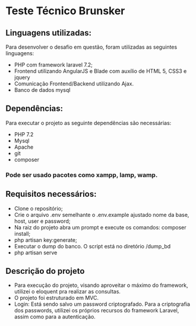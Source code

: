 # Teste Técnico Brunsker
## Linguagens utilizadas:
Para desenvolver o desafio em questão, foram utilizadas as seguintes linguagens:
- PHP com framework laravel 7.2;
- Frontend utilizando AngularJS e Blade com auxílio de HTML 5, CSS3 e jquery
- Comunicação Frontend/Backend utilizando Ajax.
- Banco de dados mysql
## Dependências:
Para executar o projeto as seguinte dependências são necessárias:
- PHP 7.2
- Mysql
- Apache
- git
- composer
### Pode ser usado pacotes como xampp, lamp, wamp.

## Requisitos necessários:
- Clone o repositório;
- Crie o arquivo .env semelhante o .env.example ajustado nome da base, host, user e password;
- Na raiz do projeto abra um prompt e execute os comandos: composer install;
- php artisan key:generate;
- Executar o dump do banco. O script está no diretório /dump_bd
- php artisan serve
## Descrição do projeto
- Para execução do projeto, visando aproveitar o máximo do framework, utilizei o eloquent pra realizar as consultas.
- O projeto foi estruturado em MVC.
- Login: Está sendo salvo um password criptografado. Para a criptografia dos passwords, utilizei os próprios recursos do framework Laravel, assim como para a autenticação.
